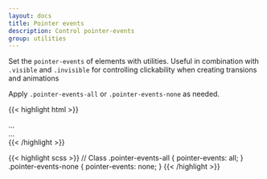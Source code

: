 ```yaml
---
layout: docs
title: Pointer events
description: Control pointer-events
group: utilities
---
```


Set the `pointer-events` of elements with utilities. Useful in combination with `.visible` and `.invisible` for controlling clickability when creating transions and animations

Apply `.pointer-events-all` or `.pointer-events-none` as needed.

{{< highlight html >}}
<div class="pointer-events-all">...</div>
<div class="pointer-events-none">...</div>
{{< /highlight >}}

{{< highlight scss >}}
// Class
.pointer-events-all {
  pointer-events: all;
}
.pointer-events-none {
  pointer-events: none;
}
{{< /highlight >}}
